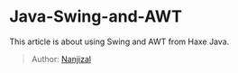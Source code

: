 [tags]: / "webgl"

# Java-Swing-and-AWT

This article is about using Swing and AWT from Haxe Java.
> Author: [Nanjizal](http://www.nanjizal.net/)

